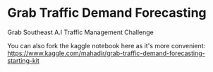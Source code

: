 # Grab Traffic Demand Forecasting
Grab Southeast A.I Traffic Management Challenge

You can also fork the kaggle notebook here as it's more convenient: https://www.kaggle.com/mahadir/grab-traffic-demand-forecasting-starting-kit
